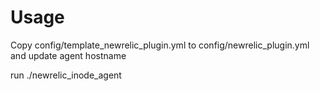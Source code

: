 # Usage

Copy config/template_newrelic_plugin.yml to config/newrelic_plugin.yml
and update agent hostname

run ./newrelic_inode_agent
